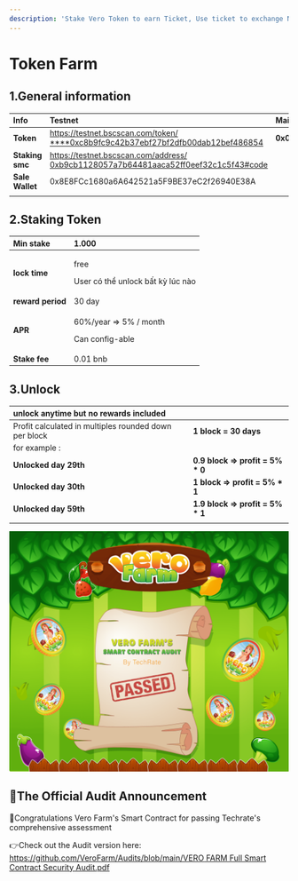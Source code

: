 ```yaml
---
description: 'Stake Vero Token to earn Ticket, Use ticket to exchange NFTs'
---
```


# Token Farm

## 1.General information

| **Info** | **Testnet** | **Mainnet** |
| :--- | :--- | :--- |
| **Token** | [https://testnet.bscscan.com/token/ ****0xc8b9fc9c42b37ebf27bf2dfb00dab12bef486854](https://testnet.bscscan.com/token/0xc8b9fc9c42b37ebf27bf2dfb00dab12bef486854) | **0x0ef008ff963572d3dabc12e222420f537ddabf94** |
| **Staking smc** | [https://testnet.bscscan.com/address/ 0xb9cb1128057a7b64481aaca52ff0eef32c1c5f43\#code](https://testnet.bscscan.com/address/0xb9cb1128057a7b64481aaca52ff0eef32c1c5f43#code) |  |
| **Sale Wallet** | 0x8E8FCc1680a6A642521a5F9BE37eC2f26940E38A |  |
|  |  |  |

## 2.**Staking Token**

<table>
  <thead>
    <tr>
      <th style="text-align:left">Min stake</th>
      <th style="text-align:left"><b>1.000</b>
      </th>
    </tr>
  </thead>
  <tbody>
    <tr>
      <td style="text-align:left"><b>lock time</b>
      </td>
      <td style="text-align:left">
        <p>free</p>
        <p>User c&#xF3; th&#x1EC3; unlock b&#x1EA5;t k&#x1EF3; l&#xFA;c n&#xE0;o
          <br
          />
        </p>
      </td>
    </tr>
    <tr>
      <td style="text-align:left"><b>reward period</b>
      </td>
      <td style="text-align:left">30 day</td>
    </tr>
    <tr>
      <td style="text-align:left"><b>APR</b>
      </td>
      <td style="text-align:left">
        <p>60%/year =&gt; 5% / month</p>
        <p>Can config-able
          <br />
        </p>
      </td>
    </tr>
    <tr>
      <td style="text-align:left"><b>Stake fee</b>
      </td>
      <td style="text-align:left">0.01 bnb</td>
    </tr>
  </tbody>
</table>

## **3.Unlock**

| unlock anytime but no rewards included |  |
| :--- | :--- |
| Profit calculated in multiples rounded down per block | **1 block = 30 days** |
| for example : |  |
| **Unlocked day 29th** | **0.9 block =&gt; profit = 5% \* 0** |
| **Unlocked day 30th** | **1 block =&gt; profit = 5% \* 1** |
| **Unlocked day 59th** | **1.9 block =&gt; profit = 5% \* 1** |
|  |  |



![](../.gitbook/assets/vero-farms-smart-contract-audit-passed-min-1-.png)

## 🧭The Official Audit Announcement

📌Congratulations Vero Farm's Smart Contract for passing Techrate's comprehensive assessment 

👉Check out the Audit version here: [https://github.com/VeroFarm/Audits/blob/main/VERO FARM Full Smart Contract Security Audit.pdf](https://github.com/VeroFarm/Audits/blob/main/VERO%20FARM%20Full%20Smart%20Contract%20Security%20Audit.pdf)

